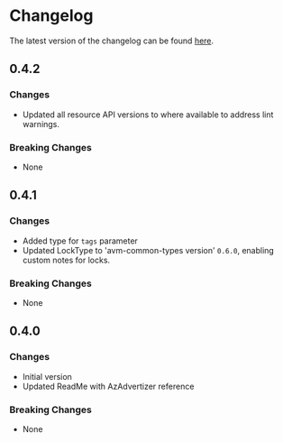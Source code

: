 # Changelog

The latest version of the changelog can be found [here](https://github.com/Azure/bicep-registry-modules/blob/main/avm/res/network/virtual-hub/CHANGELOG.md).

## 0.4.2

### Changes

- Updated all resource API versions to where available to address lint warnings.

### Breaking Changes

- None

## 0.4.1

### Changes

- Added type for `tags` parameter
- Updated LockType to 'avm-common-types version' `0.6.0`, enabling custom notes for locks.

### Breaking Changes

- None

## 0.4.0

### Changes

- Initial version
- Updated ReadMe with AzAdvertizer reference

### Breaking Changes

- None
